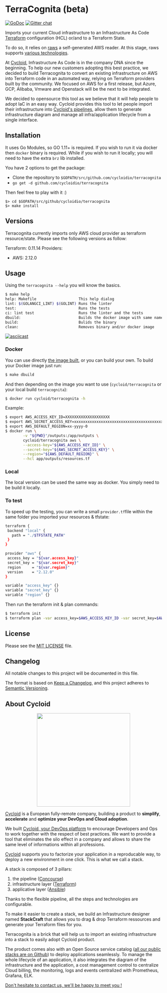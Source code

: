 # TerraCognita (beta)

[![GoDoc](https://godoc.org/github.com/cycloidio/terracognita?status.svg)](https://godoc.org/github.com/cycloidio/terracognita)
[![Gitter chat](https://badges.gitter.im/gitterHQ/gitter.png)](https://gitter.im/cycloid-community/terracognita)

Imports your current Cloud infrastructure to an Infrastructure As Code [Terraform](https://www.terraform.io/) configuration (HCL) or/and to a Terraform State.

To do so, it relies on [raws](https://github.com/cycloidio/raws/) a self-generated AWS reader.
At this stage, raws supports [various technologies](https://github.com/cycloidio/raws/issues/8).

At [Cycloid](https://www.cycloid.io/), Infrastructure As Code is in the company DNA since the beginning. To help our new customers adopting this best practice, we decided to build Terracognita to convert an existing infrastructure on AWS into Terraform code in an automated way, relying on Terraform providers built by the community. We focused on AWS for a first release, but Azure, GCP, Alibaba, Vmware and Openstack will be the next to be integrated.

We decided to opensource this tool as we believe that it will help people to adopt IaC in an easy way. Cycloid provides this tool to let people import their infrastructure into [Cycloid's pipelines](https://www.cycloid.io/devops-platform-with-ci-cd-container-pipeline), allow them to generate infrastructure diagram and manage all infra/application lifecycle from a single interface.

## Installation

It uses Go Modules, so GO 1.11+ is required.
If you wish to run it via docker then `docker` binary is required.
While if you wish to run it locally; you will need to have the extra `brz` lib installed.

You have 2 options to get the package:

* Clone the repository to `$GOPATH/src/github.com/cycloidio/terracognita`
* `go get -d github.com/cycloidio/terracognita`

Then feel free to play with it :)

```
$> cd $GOPATH/src/github/cycloidio/terracognita
$> make install
```

## Versions

Terracognita currently imports only AWS cloud provider as terraform resource/state.
Please see the following versions as follow:

Terraform: 0.11.14
Providers:
 * AWS: 2.12.0

## Usage

Using the `terracognita --help` you will know the basics.

```bash
$ make help
help: Makefile                   This help dialog
lint: $(GOLANGCI_LINT) $(GOLINT) Runs the linter
test:                            Runs the tests
ci: lint test                    Runs the linter and the tests
dbuild:                          Builds the docker image with same name as the binary
build:                           Bulids the binary
clean:                           Removes binary and/or docker image
```

[![asciicast](https://asciinema.org/a/252604.svg)](https://asciinema.org/a/252604)

### Docker

You can use directly [the image built](https://cloud.docker.com/u/cycloid/repository/docker/cycloid/terracognita/general), or you can build your own.
To build your Docker image just run:

```bash
$ make dbuild
```

And then depending on the image you want to use (`cycloid/terracognita` or your local build `terracognita`):

```bash
$ docker run cycloid/terracognita -h
```

Example:

```bash
$ export AWS_ACCESS_KEY_ID=XXXXXXXXXXXXXXXXXXXX
$ export AWS_SECRET_ACCESS_KEY=xxxxxxxxxxxxxxxxxxxxxxxxxxxxxxxxxxxxxxxx
$ export AWS_DEFAULT_REGION=xx-yyyy-0
$ docker run \
		-v "${PWD}"/outputs:/app/outputs \
		cycloid/terracognita aws \
		--access-key="${AWS_ACCESS_KEY_ID}" \
		--secret-key="${AWS_SECRET_ACCESS_KEY}" \
		--region="${AWS_DEFAULT_REGION}" \
		--hcl app/outputs/resources.tf
```

### Local

The local version can be used the same way as docker. You simply need to be build it locally.

### To test

To speed up the testing, you can write a small `provider.tf`file within the same folder you imported your resources & tfstate:

```bash
terraform {
 backend "local" {
   path = "./$TFSTATE_PATH"
 }
}

provider "aws" {
 access_key = "${var.access_key}"
 secret_key = "${var.secret_key}"
 region     = "${var.region}"
 version    = "2.12.0"
}

variable "access_key" {}
variable "secret_key" {}
variable "region" {}
```

Then run the terraform init & plan commands:

```bash
$ terraform init
$ terraform plan -var access_key=$AWS_ACCESS_KEY_ID -var secret_key=$AWS_SECRET_ACCESS_KEY -var region=$AWS_DEFAULT_REGION
```

## License

Please see the [MIT LICENSE](https://github.com/cycloidio/raws/blob/master/LICENSE) file.

## Changelog
All notable changes to this project will be documented in this file.

The format is based on [Keep a Changelog](https://keepachangelog.com/en/1.0.0/),
and this project adheres to [Semantic Versioning](https://semver.org/spec/v2.0.0.html).


## About Cycloid
<p align="center">
  <img width="300" height="300" src="https://pbs.twimg.com/profile_images/786183670080086016/0O9JzolW_400x400.jpg">
</p>

[Cycloid](https://www.cycloid.io/our-culture) is a European fully-remote company, building a product to **simplify**, **accelerate** and **optimize your DevOps and Cloud adoption**.

We built [Cycloid, your DevOps platform](https://www.cycloid.io/devops-platform-with-ci-cd-container-pipeline) to encourage Developers and Ops to work together with the respect of best practices. We want to provide a tool that eliminates the silo effect in a company and allows to share the same level of informations within all professions.

[Cycloid](https://www.cycloid.io/devops-platform-with-ci-cd-container-pipeline) supports you to factorize your application in a reproducable way, to deploy a new environment in one click. This is what we call a stack.

A stack is composed of 3 pillars:

1. the pipeline ([Concourse](https://concourse-ci.org/))
2. infrastructure layer ([Terraform](https://www.terraform.io/))
3. applicative layer ([Ansible](https://www.ansible.com/))

Thanks to the flexible pipeline, all the steps and technologies are configurable.

To make it easier to create a stack, we build an Infrastructure designer named **StackCraft** that allows you to drag & drop Terraform ressources and generate your Terraform files for you.

Terracognita is a brick that will help us to import an existing infrastructure into a stack to easily adopt Cycloid product.

The product comes also with an Open Source service catalog ([all our public stacks are on Github](https://github.com/cycloid-community-catalog)) to deploy applications seamlessly.
To manage the whole lifecycle of an application, it also integrates the diagram of the infrastructure and the application, a cost management control to centralize Cloud billing, the monitoring, logs and events centralized with Prometheus, Grafana, ELK.

[Don't hesitate to contact us, we'll be happy to meet you !](https://www.cycloid.io/meet-us)

